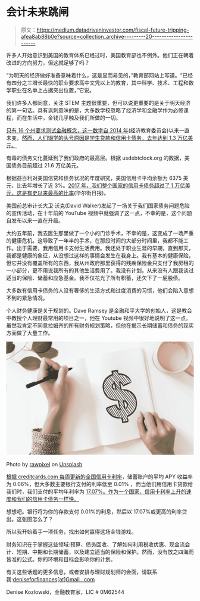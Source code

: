 # 会计未来跳闸

> 原文：<https://medium.datadriveninvestor.com/fiscal-future-tripping-afea8ab88b0e?source=collection_archive---------20----------------------->

许多人开始意识到美国的教育体系已经过时，美国教育部也不例外。他们正在朝着改进的方向努力，但这就足够了吗？

“为明天的经济做好准备意味着什么，这是显而易见的，”教育部网站上写道。“已经有四分之三增长最快的职业要求高中文凭以上的教育，其中科学、技术、工程和数学职业在名单上占据突出位置，”它说。

我们许多人都同意，关注 STEM 主题很重要，但可以说更重要的是关于明天经济的第一句话。具有讽刺意味的是，大多数学校忽略了经济学和金融学作为必修课程，而在生活中，金钱几乎触及我们所做的一切。

[只有 16 个州要求测试金融概念，这一数字自 2014 年](https://www.councilforeconed.org/wp-content/uploads/2018/02/2018-SOS-Layout-18.pdf)(经济教育委员会)以来一直未变。[然而，人们辍学的头号原因是学生贷款和信用卡债务，去年达到 1.3 万亿美元。](https://www.usnews.com/news/data-mine/articles/2017-11-07/federal-data-show-39-million-students-dropped-out-of-college-with-debt-in-2015-and-2016)

有毒的债务文化蔓延到了我们政府的最高层。根据 usdebtclock.org 的数据，美国债务目前超过 21.6 万亿美元。

根据益百利对美国信贷和债务状况的年度研究，美国信用卡平均余额为 6375 美元，比去年增长了近 3%。[2017 年，我们整个国家的信用卡债务超过了 1 万亿美元，这是有史以来最高的比率](https://www.wsj.com/articles/the-nations-credit-card-tab-hits-1-trillion-1491593929)(华尔街日报)。

美国前总审计长大卫·沃克(David Walker)发起了一场关于我们国家债务问题危险的宣传活动，在十年前的 YouTube 视频中就强调了这一点，不幸的是，这个问题自发布以来一直在升级。

大约五年前，我去医生那里做了一个小的门诊手术，不幸的是，这变成了一场严重的健康危机。这导致了一年半的手术，在那段时间的大部分时间里，我都不能工作。出于需要，我用信用卡支付生活费用。我还处于职业生涯的早期，直到那天，我都是健康的象征，从没想过这样的事情会发生在我身上。我有基本的健康保险，但它并没有覆盖所有的东西，我从州政府那里获得的残疾保险金只支付了我房租的一小部分，更不用说我所有的其他生活费用了。我没有计划。从来没有人跟我谈过适当的保险、储蓄和应急基金。我不仅花光了所有积蓄，还欠下了一屁股债。

大多数有信用卡债务的人没有奢侈的生活方式和过度消费的习惯，他们会陷入意想不到的紧急情况。

个人财务健康是关于规划的。Dave Ramsey 是金融和平大学的创始人，这是教会中教授个人理财最常用的项目之一，他在 Youtube 视频中很好地说明了这一点。虽然我肯定不同意拉姆齐的所有财务规划策略，但他在揭示长期储蓄和债务的现实方面做了大量工作。

![](img/77775b8c8cb651aaa3edc85c241c7544.png)

Photo by [rawpixel](https://unsplash.com/photos/yw7mV9JeND4?utm_source=unsplash&utm_medium=referral&utm_content=creditCopyText) on [Unsplash](https://unsplash.com/search/photos/money?utm_source=unsplash&utm_medium=referral&utm_content=creditCopyText)

[根据 creditcards.com 每周更新的全国信用卡利率](https://money.cnn.com/2013/10/01/pf/savings-account-yields/index.html)，储蓄账户的平均 APY 收益率为 0.06%，但大多数主要银行支付的利率低至 0.01% ，而当他们用信用卡贷款给我们时，我们支付的平均年利率为 [17.07%。作为一个国家，信用卡利率上升的速度和我们的信用卡债务一样快。](https://www.creditcards.com/credit-card-news/rate-report.php)

想想吧。银行将为你的存款支付 0.01%的利息，然后以 17.07%或更高的利率贷出。这张图怎么了？

所以我开始着手一项任务，找出如何赢得这场金钱游戏。

财务知识在于掌握这些领域:预算、债务回收、了解如何利用税收优惠、现金流会计、短期、中期和长期储蓄，以及建立适当的保险和保护。然而，没有放之四海而皆准的公式。你的环境和目标会影响你的计划。

有关这些话题的更多信息，或者安排与理财规划师的会面，请联系我:[deniseforfinances[at]Gmail . com](mailto:deniseforfinances@gmail.com)

Denise Kozlowski，金融教育家，LIC # 0M62544